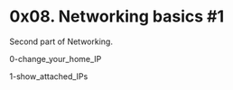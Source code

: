 # 0x08. Networking basics #1

Second part of Networking.

0-change_your_home_IP

1-show_attached_IPs
